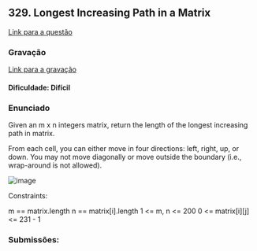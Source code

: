 ## 329. Longest Increasing Path in a Matrix

[Link para a questão](https://leetcode.com/problems/longest-increasing-path-in-a-matrix/description/)

### Gravação

[Link para a gravação]()

#### Dificuldade: Difícil

### Enunciado

Given an m x n integers matrix, return the length of the longest increasing path in matrix.

From each cell, you can either move in four directions: left, right, up, or down. You may not move diagonally or move outside the boundary (i.e., wrap-around is not allowed).

![image](https://github.com/user-attachments/assets/0ffdba55-1e3c-4c04-93f1-fb11c838b529)


Constraints:

m == matrix.length
n == matrix[i].length
1 <= m, n <= 200
0 <= matrix[i][j] <= 231 - 1

### Submissões: 


